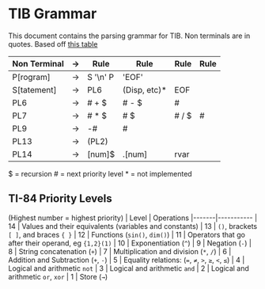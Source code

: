 # TIB Grammar
This document contains the parsing grammar for TIB. Non terminals are in quotes.
Based off [this table](http://tibasicdev.wikidot.com/68k:order-of-operations)

|Non Terminal   | -> | Rule          | Rule          | Rule          | Rule          |
|---------------|----|---------------|---------------|---------------|---------------|
| P[rogram]     | -> | S '\n' P      | 'EOF'
| S[tatement]   | -> | PL6           | (Disp, etc)*  | EOF
| PL6           | -> | # + $         | # - $         | #
| PL7           | -> | # * $         | # $           | # / $         | #
| PL9           | -> | -#            | #
| PL13          | -> | (PL2)
| PL14          | -> | [num]$        | .[num]        | rvar

$ = recursion
\# = next priority level
\* = not implemented

## TI-84 Priority Levels
(Highest number = highest priority)
| Level | Operations
|-------|-----------
|  14   | Values and their equivalents (variables and constants)
|  13 	| `()`, brackets `[ ]`, and braces `{ }`
|  12 	| Functions (`sin()`, `dim()`)
|  11 	| Operators that go after their operand, eg `{1,2}(1)`
|  10 	| Exponentiation (`^`)
|   9 	| Negation (`-`)
|   8   | String concatenation (`+`)
|   7 	| Multiplication and division (`*`, `/`)
|   6 	| Addition and Subtraction (`+`, `-`)
|   5 	| Equality relations: (`=`, `≠`, `>`, `≥`, `<`, `≤`)
|   4 	| Logical and arithmetic `not`
|   3 	| Logical and arithmetic `and`
|   2 	| Logical and arithmetic `or`, `xor`
|   1 	| Store (`→`)